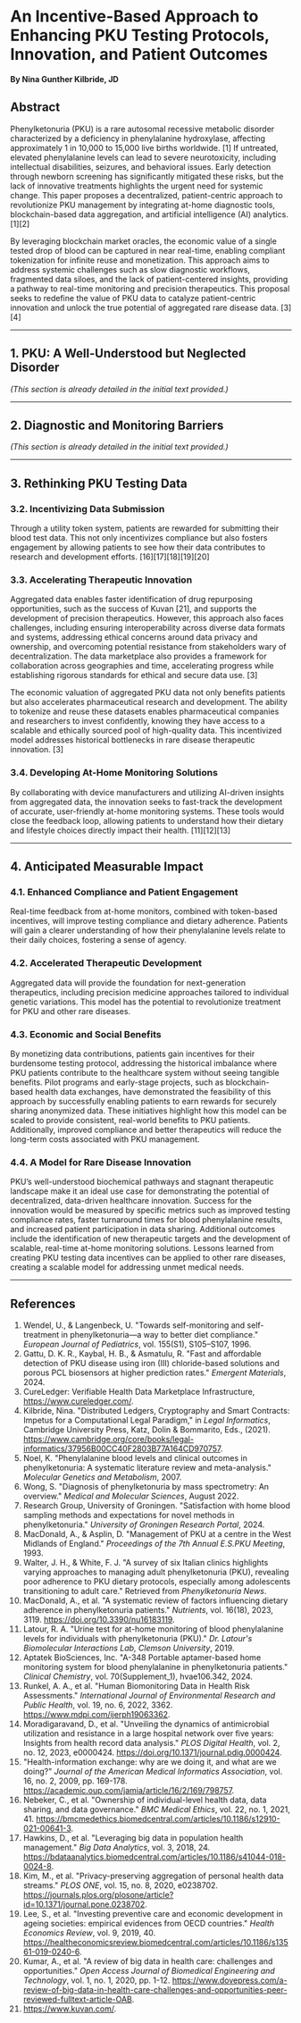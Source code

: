 # An Incentive-Based Approach to Enhancing PKU Testing Protocols, Innovation, and Patient Outcomes
**By Nina Gunther Kilbride, JD**

## Abstract
Phenylketonuria (PKU) is a rare autosomal recessive metabolic disorder characterized by a deficiency in phenylalanine hydroxylase, affecting approximately 1 in 10,000 to 15,000 live births worldwide. [1] If untreated, elevated phenylalanine levels can lead to severe neurotoxicity, including intellectual disabilities, seizures, and behavioral issues. Early detection through newborn screening has significantly mitigated these risks, but the lack of innovative treatments highlights the urgent need for systemic change. This paper proposes a decentralized, patient-centric approach to revolutionize PKU management by integrating at-home diagnostic tools, blockchain-based data aggregation, and artificial intelligence (AI) analytics. [1][2]

By leveraging blockchain market oracles, the economic value of a single tested drop of blood can be captured in near real-time, enabling compliant tokenization for infinite reuse and monetization. This approach aims to address systemic challenges such as slow diagnostic workflows, fragmented data siloes, and the lack of patient-centered insights, providing a pathway to real-time monitoring and precision therapeutics. This proposal seeks to redefine the value of PKU data to catalyze patient-centric innovation and unlock the true potential of aggregated rare disease data. [3][4]

---

## 1. PKU: A Well-Understood but Neglected Disorder

*(This section is already detailed in the initial text provided.)*

---

## 2. Diagnostic and Monitoring Barriers

*(This section is already detailed in the initial text provided.)*

---

## 3. Rethinking PKU Testing Data

### 3.2. Incentivizing Data Submission
Through a utility token system, patients are rewarded for submitting their blood test data. This not only incentivizes compliance but also fosters engagement by allowing patients to see how their data contributes to research and development efforts. [16][17][18][19][20]

### 3.3. Accelerating Therapeutic Innovation
Aggregated data enables faster identification of drug repurposing opportunities, such as the success of Kuvan [21], and supports the development of precision therapeutics. However, this approach also faces challenges, including ensuring interoperability across diverse data formats and systems, addressing ethical concerns around data privacy and ownership, and overcoming potential resistance from stakeholders wary of decentralization. The data marketplace also provides a framework for collaboration across geographies and time, accelerating progress while establishing rigorous standards for ethical and secure data use. [3]

The economic valuation of aggregated PKU data not only benefits patients but also accelerates pharmaceutical research and development. The ability to tokenize and reuse these datasets enables pharmaceutical companies and researchers to invest confidently, knowing they have access to a scalable and ethically sourced pool of high-quality data. This incentivized model addresses historical bottlenecks in rare disease therapeutic innovation. [3]

### 3.4. Developing At-Home Monitoring Solutions
By collaborating with device manufacturers and utilizing AI-driven insights from aggregated data, the innovation seeks to fast-track the development of accurate, user-friendly at-home monitoring systems. These tools would close the feedback loop, allowing patients to understand how their dietary and lifestyle choices directly impact their health. [11][12][13]

---

## 4. Anticipated Measurable Impact

### 4.1. Enhanced Compliance and Patient Engagement
Real-time feedback from at-home monitors, combined with token-based incentives, will improve testing compliance and dietary adherence. Patients will gain a clearer understanding of how their phenylalanine levels relate to their daily choices, fostering a sense of agency.

### 4.2. Accelerated Therapeutic Development
Aggregated data will provide the foundation for next-generation therapeutics, including precision medicine approaches tailored to individual genetic variations. This model has the potential to revolutionize treatment for PKU and other rare diseases.

### 4.3. Economic and Social Benefits
By monetizing data contributions, patients gain incentives for their burdensome testing protocol, addressing the historical imbalance where PKU patients contribute to the healthcare system without seeing tangible benefits. Pilot programs and early-stage projects, such as blockchain-based health data exchanges, have demonstrated the feasibility of this approach by successfully enabling patients to earn rewards for securely sharing anonymized data. These initiatives highlight how this model can be scaled to provide consistent, real-world benefits to PKU patients. Additionally, improved compliance and better therapeutics will reduce the long-term costs associated with PKU management.

### 4.4. A Model for Rare Disease Innovation
PKU’s well-understood biochemical pathways and stagnant therapeutic landscape make it an ideal use case for demonstrating the potential of decentralized, data-driven healthcare innovation. Success for the innovation would be measured by specific metrics such as improved testing compliance rates, faster turnaround times for blood phenylalanine results, and increased patient participation in data sharing. Additional outcomes include the identification of new therapeutic targets and the development of scalable, real-time at-home monitoring solutions. Lessons learned from creating PKU testing data incentives can be applied to other rare diseases, creating a scalable model for addressing unmet medical needs.

---

## References

1. Wendel, U., & Langenbeck, U. "Towards self-monitoring and self-treatment in phenylketonuria—a way to better diet compliance." *European Journal of Pediatrics*, vol. 155(S1), S105–S107, 1996.
2. Gattu, D. K. R., Kaybal, H. B., & Asmatulu, R. "Fast and affordable detection of PKU disease using iron (III) chloride-based solutions and porous PCL biosensors at higher prediction rates." *Emergent Materials*, 2024.
3. CureLedger: Verifiable Health Data Marketplace Infrastructure, <https://www.cureledger.com/>.
4. Kilbride, Nina. "Distributed Ledgers, Cryptography and Smart Contracts: Impetus for a Computational Legal Paradigm," in *Legal Informatics*, Cambridge University Press, Katz, Dolin & Bommarito, Eds., (2021). <https://www.cambridge.org/core/books/legal-informatics/37956B00CC40F2803B77A164CD970757>.
5. Noel, K. "Phenylalanine blood levels and clinical outcomes in phenylketonuria: A systematic literature review and meta-analysis." *Molecular Genetics and Metabolism*, 2007.
6. Wong, S. "Diagnosis of phenylketonuria by mass spectrometry: An overview." *Medical and Molecular Sciences*, August 2022.
7. Research Group, University of Groningen. "Satisfaction with home blood sampling methods and expectations for novel methods in phenylketonuria." *University of Groningen Research Portal*, 2024.
8. MacDonald, A., & Asplin, D. "Management of PKU at a centre in the West Midlands of England." *Proceedings of the 7th Annual E.S.PKU Meeting*, 1993.
9. Walter, J. H., & White, F. J. "A survey of six Italian clinics highlights varying approaches to managing adult phenylketonuria (PKU), revealing poor adherence to PKU dietary protocols, especially among adolescents transitioning to adult care." Retrieved from *Phenylketonuria News*.
10. MacDonald, A., et al. "A systematic review of factors influencing dietary adherence in phenylketonuria patients." *Nutrients*, vol. 16(18), 2023, 3119. <https://doi.org/10.3390/nu16183119>.
11. Latour, R. A. "Urine test for at-home monitoring of blood phenylalanine levels for individuals with phenylketonuria (PKU)." *Dr. Latour's Biomolecular Interactions Lab, Clemson University*, 2019.
12. Aptatek BioSciences, Inc. "A-348 Portable aptamer-based home monitoring system for blood phenylalanine in phenylketonuria patients." *Clinical Chemistry*, vol. 70(Supplement_1), hvae106.342, 2024.
13. Runkel, A. A., et al. "Human Biomonitoring Data in Health Risk Assessments." *International Journal of Environmental Research and Public Health*, vol. 19, no. 6, 2022, 3362. <https://www.mdpi.com/ijerph19063362>.
14. Moradigaravand, D., et al. "Unveiling the dynamics of antimicrobial utilization and resistance in a large hospital network over five years: Insights from health record data analysis." *PLOS Digital Health*, vol. 2, no. 12, 2023, e0000424. <https://doi.org/10.1371/journal.pdig.0000424>.
15. "Health-information exchange: why are we doing it, and what are we doing?" *Journal of the American Medical Informatics Association*, vol. 16, no. 2, 2009, pp. 169-178. <https://academic.oup.com/jamia/article/16/2/169/798757>.
16. Nebeker, C., et al. "Ownership of individual-level health data, data sharing, and data governance." *BMC Medical Ethics*, vol. 22, no. 1, 2021, 41. <https://bmcmedethics.biomedcentral.com/articles/10.1186/s12910-021-00641-3>.
17. Hawkins, D., et al. "Leveraging big data in population health management." *Big Data Analytics*, vol. 3, 2018, 24. <https://bdataanalytics.biomedcentral.com/articles/10.1186/s41044-018-0024-8>.
18. Kim, M., et al. "Privacy-preserving aggregation of personal health data streams." *PLOS ONE*, vol. 15, no. 8, 2020, e0238702. <https://journals.plos.org/plosone/article?id=10.1371/journal.pone.0238702>.
19. Lee, S., et al. "Investing preventive care and economic development in ageing societies: empirical evidences from OECD countries." *Health Economics Review*, vol. 9, 2019, 40. <https://healtheconomicsreview.biomedcentral.com/articles/10.1186/s13561-019-0240-6>.
20. Kumar, A., et al. "A review of big data in health care: challenges and opportunities." *Open Access Journal of Biomedical Engineering and Technology*, vol. 1, no. 1, 2020, pp. 1-12. <https://www.dovepress.com/a-review-of-big-data-in-health-care-challenges-and-opportunities-peer-reviewed-fulltext-article-OAB>.
21. <https://www.kuvan.com/>.
